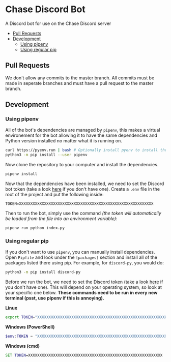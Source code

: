 # Chase Discord Bot
A Discord bot for use on the Chase Discord server

<!-- TOC -->

- [Pull Requests](#pull-requests)
- [Development](#development)
    - [Using pipenv](#using-pipenv)
    - [Using regular pip](#using-regular-pip)

<!-- /TOC -->

## Pull Requests

We don't allow any commits to the master branch. All commits must be made in seperate branches and must have a pull request
to the master branch.

## Development

### Using pipenv

All of the bot's dependencies are managed by `pipenv`, this makes a virtual environement for the bot allowing it to have the same dependencies and Python version installed no matter what it is running on.

```bash
curl https://pyenv.run | bash # Optionally install pyenv to install the recommended version of Python automatically
python3 -m pip install --user pipenv
```

Now clone the repository to your computer and install the dependencies.

```bash
pipenv install
```

Now that the dependencies have been installed, we need to set the Discord bot token (take a look [here](https://github.com/reactiflux/discord-irc/wiki/Creating-a-discord-bot-&-getting-a-token) if you don't have one). Create a `.env` file in the root of the project and put the following inside:

```text
TOKEN=XXXXXXXXXXXXXXXXXXXXXXXXXXXXXXXXXXXXXXXXXXXXXXXXXXXXXXXXXXX
```

Then to run the bot, simply use the command *(the token will automatically be loaded from the file into an environment variable)*:

```bash
pipenv run python index.py
```

### Using regular pip

If you don't want to use `pipenv`, you can manually install dependencies. Open `Pipfile` and look under the `[packages]` section and install all of the packages listed there using pip. For example, for `discord-py`, you would do:

```bash
python3 -m pip install discord-py
```

Before we run the bot, we need to set the Discord token (take a look [here](https://github.com/reactiflux/discord-irc/wiki/Creating-a-discord-bot-&-getting-a-token) if you don't have one). This will depend on your operating system, so look at your specific one below. **These commands need to be run in every new terminal (psst, use pipenv if this is annoying).**

**Linux**

```bash
export TOKEN="XXXXXXXXXXXXXXXXXXXXXXXXXXXXXXXXXXXXXXXXXXXXXXXXXXXXXXXXXXX"
```

**Windows (PowerShell)**

```powershell
$env:TOKEN = "XXXXXXXXXXXXXXXXXXXXXXXXXXXXXXXXXXXXXXXXXXXXXXXXXXXXXXXXXXX";
```

**Windows (cmd)**

```cmd
SET TOKEN=XXXXXXXXXXXXXXXXXXXXXXXXXXXXXXXXXXXXXXXXXXXXXXXXXXXXXXXXXXX
```
